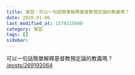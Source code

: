 ```yaml
---
title: 複習：可以一句話簡單解釋基督教預定論的教義嗎？
date: 2020-01-06
last_modified_at: 1578315600
category: 複習
tags: []
sidebar: 
---
```


<p>可以一句話簡單解釋基督教預定論的教義嗎？<br/>
<a href="/posts/269192064" target="_blank">/posts/269192064</a></p>
<p> </p>
